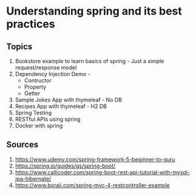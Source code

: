 # Understanding spring and its best practices

## Topics

1. Bookstore example to learn basics of spring - Just a simple request/response model
2. Dependency Injection Demo - 
    * Contructor
    * Property
    * Getter
3. Sample Jokes App with thymeleaf - No DB
4. Recipes App with thymeleaf - H2 DB
5. Spring Testing
6. RESTful APIs using spring
7. Docker with spring

## Sources

1. https://www.udemy.com/spring-framework-5-beginner-to-guru
2. https://spring.io/guides/gs/spring-boot/
3. https://www.callicoder.com/spring-boot-rest-api-tutorial-with-mysql-jpa-hibernate/
4. https://www.boraji.com/spring-mvc-4-restcontroller-example